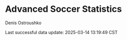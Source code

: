 # Advanced Soccer Statistics
Denis Ostroushko

<!-- gfm -->

Last successful data update: 2025-03-14 13:19:49 CST
